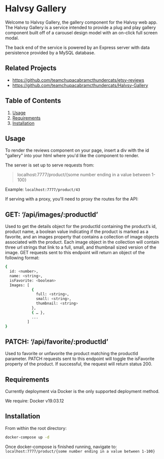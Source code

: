 # Halvsy Gallery

Welcome to Halvsy Gallery, the gallery component for the Halvsy web app.  The Halvsy Gallery is a service intended to provide a plug and play gallery component built off of a carousel design model with an on-click full screen modal.

The back end of the service is powered by an Express server with data persistence provided by a MySQL database.

## Related Projects

  - https://github.com/teamchupacabramcthundercats/etsy-reviews
  - https://github.com/teamchupacabramcthundercats/Halvsy-Gallery

## Table of Contents

1. [Usage](#Usage)
1. [Requirements](#Requirements)
1. [Installation](#Installation)

## Usage

To render the reviews component on your page, insert a div with the id "gallery" into your html where you'd like the component to render.

The server is set up to serve requests from: 
>localhost:7777/product/{some number ending in a value between 1-100}

Example: `localhost:7777/product/43`

If serving with a proxy, you'll need to proxy the routes for the API:

## GET: ‘/api/images/:productId’ 
Used to get the details object for the productId containing the product’s id, product name, a boolean value indicating if the product is marked as a favorite, and an images property that contains a collection of image objects associated with the product.  Each image object in the collection will contain three url strings that link to a full, small, and thumbnail sized version of the image.  GET requests sent to this endpoint will return an object of the following format:

```sh
{
  id: <number>,
  name: <string>,
  isFavorite: <boolean>
  Images: [
            {
              full: <string>,
              small: <string>,
              thumbnail: <string>
            },
            { … },
            ...
          ]
}
```

## PATCH: ‘/api/favorite/:productId’
Used to favorite or unfavorite the product matching the productId parameter.  PATCH requests sent to this endpoint will toggle the isFavorite property of the product.  If successful, the request will return status 200.


## Requirements
Currently deployment via Docker is the only supported deployment method.

We require: Docker v19.03.12

## Installation
From within the root directory:

```sh
docker-compose up -d
```

Once docker-compose is finished running, navigate to:
`localhost:7777/product/{some number ending in a value between 1-100}`
